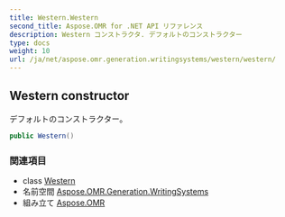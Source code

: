 ```yaml
---
title: Western.Western
second_title: Aspose.OMR for .NET API リファレンス
description: Western コンストラクタ. デフォルトのコンストラクター
type: docs
weight: 10
url: /ja/net/aspose.omr.generation.writingsystems/western/western/
---
```

## Western constructor

デフォルトのコンストラクター。

```csharp
public Western()
```

### 関連項目

* class [Western](../)
* 名前空間 [Aspose.OMR.Generation.WritingSystems](../../western/)
* 組み立て [Aspose.OMR](../../../)


